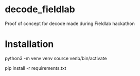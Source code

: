 # decode_fieldlab
Proof of concept for decode made during Fieldlab hackathon

# Installation

python3 -m venv venv
source venb/bin/activate

pip install -r requirements.txt